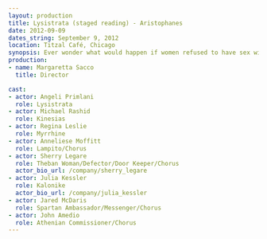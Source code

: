 ```yaml
---
layout: production
title: Lysistrata (staged reading) - Aristophanes
date: 2012-09-09
dates_string: September 9, 2012
location: Titzal Café, Chicago
synopsis: Ever wonder what would happen if women refused to have sex with their men until they stopped going to war? Well, so did the ancient Greeks.
production:
- name: Margaretta Sacco
  title: Director

cast:
- actor: Angeli Primlani
  role: Lysistrata
- actor: Michael Rashid
  role: Kinesias
- actor: Regina Leslie
  role: Myrrhine
- actor: Anneliese Moffitt
  role: Lampito/Chorus
- actor: Sherry Legare
  role: Theban Woman/Defector/Door Keeper/Chorus
  actor_bio_url: /company/sherry_legare
- actor: Julia Kessler
  role: Kalonike
  actor_bio_url: /company/julia_kessler
- actor: Jared McDaris
  role: Spartan Ambassador/Messenger/Chorus
- actor: John Amedio
  role: Athenian Commissioner/Chorus
---
```

